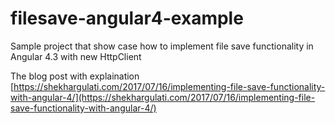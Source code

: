 # filesave-angular4-example
Sample project that show case how to implement file save functionality in Angular 4.3 with new HttpClient

The blog post with explaination [https://shekhargulati.com/2017/07/16/implementing-file-save-functionality-with-angular-4/](https://shekhargulati.com/2017/07/16/implementing-file-save-functionality-with-angular-4/)
